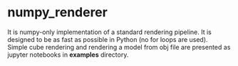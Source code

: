 # numpy_renderer
It is numpy-only implementation of a standard rendering pipeline. It is designed to be as fast as possible in Python (no for loops are used). <br > 
Simple cube rendering and rendering a model from obj file are presented as jupyter notebooks in **examples** directory.
